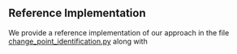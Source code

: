 ## Reference Implementation
We provide a reference implementation of our approach in the file [change_point_identification.py](change_point_identification.py) along with 
